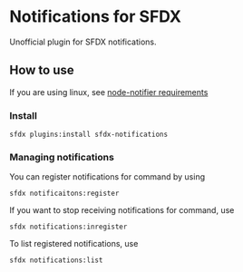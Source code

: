 # Notifications for SFDX

Unofficial plugin for SFDX notifications.

## How to use

If you are using linux, see [node-notifier requirements](https://www.npmjs.com/package/node-notifier)

### Install

```
sfdx plugins:install sfdx-notifications
```

### Managing notifications

You can register notifications for command by using

```
sfdx notificaitons:register
```

If you want to stop receiving notifications for command, use

```
sfdx notifications:inregister
```

To list registered notifications, use

```
sfdx notifications:list
```
